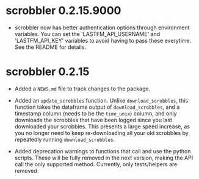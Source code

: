 # scrobbler 0.2.15.9000

* scrobbler now has better authentication options through environment variables. You can set the 'LASTFM_API_USERNAME' and 'LASTFM_API_KEY' variables to avoid having to pass these everytime. See the README for details.

# scrobbler 0.2.15

* Added a `NEWS.md` file to track changes to the package.

* Added an `update_scrobbles` function. Unlike `download_scrobbles`, this function takes the dataframe output of `download_scrobbles`, and a timestamp column (needs to be the `time_unix`) column, and only downloads the scrobbles that have been logged since you last downloaded your scrobbles. This presents a large speed increase, as you no longer need to keep re-downloading all your old scrobbles by repeatedly running `download_scrobbles`. 

* Added deprecation warnings to functions that call and use the python scripts. These will be fully removed in the next version, making the API call the only supported method. Currently, only tests/helpers are removed
